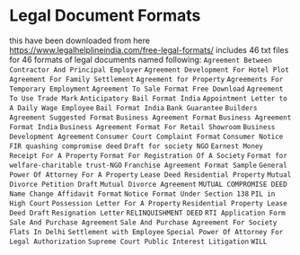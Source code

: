 # Legal Document Formats
this have been downloaded from here https://www.legalhelplineindia.com/free-legal-formats/
includes 46 txt files for 46 formats of legal documents named following:
`Agreement Between Contractor And Principal Employer`
`Agreement Development For Hotel Plot`
`Agreement For Family Settlement`
`Agreement for Property`
`Agreements For Temporary Employment`
`Agreement To Sale Format Free Download`
`Agreement To Use Trade Mark`
`Anticipatory Bail Format India`
`Appointment Letter to A Daily Wage Employee`
`Bail Format India`
`Bank Guarantee`
`Builders Agreement Suggested Format`
`Business Agreement Format`
`Business Agreement Format India`
`Business Agreement Format For Retail Showroom`
`Business Development Agreement`
`Consumer Court Complaint Format`
`Consumer Notice`
`FIR quashing compromise deed`
`Draft for society NGO`
`Earnest Money Receipt For A Property`
`Format For Registration Of A Society`
`Format for welfare-charitable trust-NGO`
`Franchise Agreement Format Sample`
`General Power Of Attorney For A Property`
`Lease Deed Residential Property`
`Mutual Divorce Petition Draft`
`Mutual Divorce Agreement`
`MUTUAL COMPROMISE DEED`
`Name Change Affidavit Format`
`Notice Format Under Section 138`
`PIL in High Court`
`Possession Letter For A Property`
`Residential Property Lease Deed Draft`
`Resignation Letter`
`RELINQUISHMENT DEED`
`RTI Application Form`
`Sale And Purchase Agreement`
`Sale And Purchase Agreement For Society Flats In Delhi`
`Settlement with Employee`
`Special Power Of Attorney For Legal Authorization`
`Supreme Court Public Interest Litigation`
`WILL`